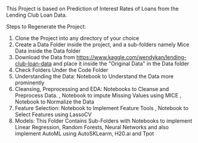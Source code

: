 This Project is based on Prediction of Interest Rates of Loans from the Lending Club Loan Data.

Steps to Regenerate the Project:
1. Clone the Project into any directory of your choice
2. Create a Data Folder inside the project, and a sub-folders namely Mice Data inside the Data folder
3. Download the Data from https://www.kaggle.com/wendykan/lending-club-loan-data and place it inside the "Original Data" in the Data folder
4. Check Folders Under the Code Folder
5. Understanding the Data: Notebook to Understand the Data more prominently
6. Cleansing, Preprocessing and EDA: Notebooks to Cleanse and Preprocess Data.
                                     , Notebook to impute Missing Values using MICE
                                     , Notebook to Normalize the Data
7. Feature Selection: Notebook to Implement Feature Tools
                      , Notebook to Select Features using LassoCV 
8. Models: This Folder Contains Sub-Folders with Notebooks to implement Linear Regression, Random Forests, Neural Networks
           and also implement AutoML using AutoSKLearm, H20.ai and Tpot
                                    
